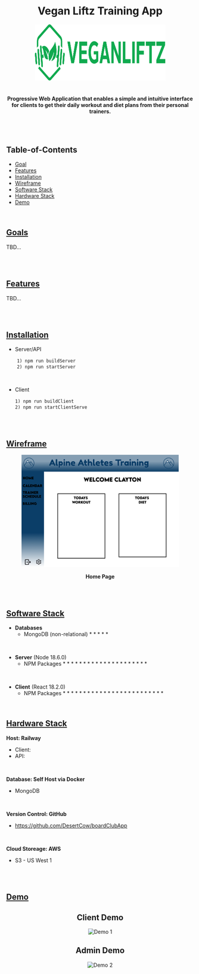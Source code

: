 <div align="center">
<h1>Vegan Liftz Training App</h1>
 <p align="center">
  <img src="./Dev_Docs/Art/Logo_Veganliftz_Green.png" width="350" height="150" alt="Vegan Liftz Logo Green")
</p>

<br>
<br>

<h4>Progressive Web Application that enables a simple and intuitive interface for clients to get their daily workout and diet plans from their personal trainers.</h4>
</div>

<br>
<br>

## Table-of-Contents

* [Goal](#description)
* [Features](#features)
* [Installation](#installation)
* [Wireframe](#wireframe)
* [Software Stack](#software-stack)
* [Hardware Stack](#hardware-stack)
* [Demo](#demo)



<br>

## [Goals](#table-of-contents)

TBD...

<br>
<br>


## [Features](#table-of-contents)

TBD...

<br>
<br>

## [Installation](#table-of-contents)

* Server/API

```
    1) npm run buildServer
    2) npm run startServer
```
<br>

* Client
  ```
  1) npm run buildClient
  2) npm run startClientServe
  ```
<br>
<br>

## [Wireframe](#table-of-contents)

 <p align="center">
  <img src="./Dev_Docs/Wireframes/Home_Page.png" height="300" alt="Demo 1"/img>
  <p align="center"><strong>Home Page</strong></p>
</p>

<br>
<br>

## [Software Stack](#table-of-contents)

* **Databases**
  * MongoDB (non-relational)
    * 
    * 
    * 
    * 
    * 

<br>

* **Server** (Node 18.6.0)
  * NPM Packages
    *
    *
    *
    *
    *
    *
    *
    *
    *
    *
    *
    *
    *
    *
    *
    *
    *
    *
    *
    *
    *

<br>

* **Client** (React 18.2.0)
  * NPM Packages
    *
    *
    *
    *
    *
    *
    *
    *
    *
    *
    *
    *
    *
    *
    *
    *
    *
    *
    *
    *
    *
    *
    *
    *
    *

<br>


## [Hardware Stack](#table-of-contents)

**Host: Railway**
  * Client:
  * API:
  <br>

**Database: Self Host via Docker**
  * MongoDB
  <br>

**Version Control: GitHub**
  * https://github.com/DesertCow/boardClubApp
  <br>

**Cloud Storeage: AWS**
  * S3 - US West 1

<br>
<br>

## [Demo](#table-of-contents)

<div align="center">
<h2>Client Demo</h2>
<div/>
 <p align="center">
  <img src="./Dev_Docs/Demo1.gif" alt="Demo 1"/img>
</p>

<div align="center">
<h2>Admin Demo</h2>
<div/>
 <p align="center">
  <img  src="./Dev_Docs/Demo2.gif" alt="Demo 2"/img>
</p>

<br>
<br>